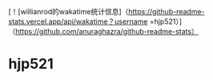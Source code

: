 [！[willianrod的wakatime统计信息]（https://github-readme-stats.vercel.app/api/wakatime？username =hjp521）]（https://github.com/anuraghazra/github-readme-stats）
# hjp521

